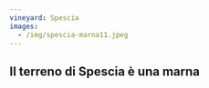 ```yaml
---
vineyard: Spescia
images:
  - /img/spescia-marna11.jpeg
---
```

## Il terreno di Spescia è una marna